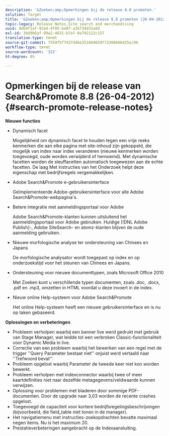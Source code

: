 ```yaml
---
description: '&Zoeken;amp;Opmerkingen bij de release 8.8 promoten.'
solution: Target
title: '&Zoeken;amp;Opmerkingen bij de release 8.8 promoten (26-04-2012)'
topic-legacy: Release Notes,Site search and merchandising
uuid: ddb9f1af-92a4-4f85-be8f-a36f34d31add
exl-id: 3bd9b6af-99a2-4631-b7a7-0a792122c157
translation-type: tm+mt
source-git-commit: 7559f5f7437d46e3510d4659772308666425ec96
workflow-type: tm+mt
source-wordcount: '322'
ht-degree: 0%

---
```


# Opmerkingen bij de release van Search&amp;Promote 8.8 (26-04-2012){#search-promote-release-notes}

**Nieuwe functies**

* Dynamisch facet

   Mogelijkheid om dynamisch facet te houden tegen een vrije reeks kenmerken die aan elke pagina met site-inhoud zijn gekoppeld, die mogelijk van index naar index veranderen (nieuwe kenmerken worden toegevoegd, oude worden verwijderd of hernoemd). Met dynamische facetten worden de sleuffacetten automatisch toegewezen aan de echte facetten. De laag Met instructies van het Onderzoek helpt deze eigenschap met bedrijfsregels vergemakkelijken.
* Adobe Search&amp;Promote e-gebruikersinterface

   Geïmplementeerde Adobe-gebruikersinterface voor alle Adobe Search&amp;Promote-webpagina&#39;s.
* Betere integratie met aanmeldingsportaal voor Adobe

   Adobe Search&amp;Promote-klanten kunnen uitsluitend het aanmeldingsportaal voor Adobe gebruiken. Huidige [!DNL Adobe Publish]-, Adobe SiteSearch- en atomz-klanten blijven de oude aanmelding gebruiken.
* Nieuwe morfologische analyse ter ondersteuning van Chinees en Japans

   De morfologische analysator wordt toegepast op index en op onderzoekstijd voor het steunen van Chinees en Japans.
* Ondersteuning voor nieuwe documenttypen, zoals Microsoft Office 2010

   Met Zoeken kunt u verschillende typen documenten, zoals .doc, .docx, .pdf en .mp3, omzetten in HTML voordat u deze invoert in de index.
* Nieuw online Help-systeem voor Adobe Search&amp;Promote

   Het online Help-systeem heeft een nieuwe gebruikersinterface en is nu op taken gebaseerd.

**Oplossingen en verbeteringen**

* Probleem verholpen waarbij een banner live werd gedrukt met gebruik van Stage Manager, wat leidde tot een verbroken Classic-functionaliteit voor Dynamic Media in live.
* Correctie van een probleem waarbij het bewerken van een regel met de trigger &#39;&#39;Query Parameter bestaat niet&#39;&#39; onjuist werd vertaald naar &#39;&#39;Trefwoord bevat&#39;&#39;.
* Probleem opgelost waarbij Parameter de tweede keer niet kon worden bewerkt.
* Probleem verholpen met indexconnector waarbij twee of meer kaartdefinities niet naar dezelfde metagegevens/veldwaarde kunnen verwijzen.
* Oplossing voor problemen met bladeren door sommige PDF-documenten. Door de upgrade naar 3,03 worden de recente crashes opgelost.
* Toegevoegd de capaciteit voor kortere bedrijfsregelingsbeschrijvingen (bijvoorbeeld, die field_table niet tonen in de manager).
* Het navigatiemenu met instructies-zoekopdrachten bevatte maximaal negen items. Nu is het maximum 20.
* Prestatieverbeteringen aangebracht op de Indexaansluiting.
